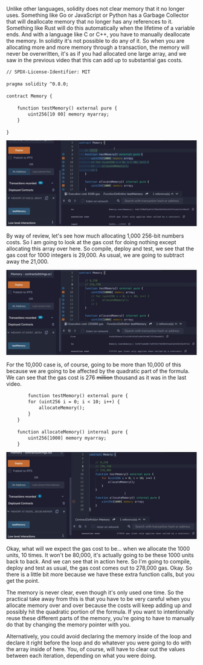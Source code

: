 Unlike other languages, solidity does not clear memory that it no longer uses. Something like Go or JavaScript or Python has a Garbage Collector that will deallocate memory that no longer has any references to it. Something like Rust will do this automatically when the lifetime of a variable ends. And with a language like C or C++, you have to manually deallocate the memory. In solidity it's not possible to do any of it. So when you are allocating more and more memory through a transaction, the memory will never be overwritten, it's as if you had allocated one large array, and we saw in the previous video that this can add up to substantial gas costs. 

```solidity
// SPDX-License-Identifier: MIT

pragma solidity ^0.8.0;

contract Memory {

    function testMemory() external pure {
        uint256[10 00] memory myarray;
    }

}
```

![](onethoundsinteger.png)

By way of review, let's see how much allocating 1,000 256-bit numbers costs. So I am going to look at the gas cost for doing nothing except allocating this array over here. So compile, deploy and test, we see that the gas cost for 1000 integers is 29,000. As usual, we are going to subtract away the 21,000.

![](tenthoundsinteger.png)

For the 10,000 case is, of course, going to be more than 10,000 of this because we are going to be affected by the quadratic part of the formula. We can see that the gas cost is 276 ~~million~~ thousand as it was in the last video. 

```solidity
		function testMemory() external pure {
        for (uint256 i = 0; i < 10; i++) {
            allocateMemory();
        }
    }

    function allocateMemory() internal pure {
        uint256[1000] memory myarray;
    }
```

![](tenthoundsinteger2.png)

Okay, what will we expect the gas cost to be... when we allocate the 1000 units, 10 times. It won't be 80,000, it's actually going to be these 1000 units back to back. And we can see that in action here. So I'm going to compile, deploy and test as usual, the gas cost comes out to 278,000 gas. Okay. So there is a little bit more because we have these extra function calls, but you get the point.

The memory is never clear, even though it's only used one time. So the practical take away from this is that you have to be very careful when you allocate memory over and over because the costs will keep adding up and possibly hit the quadratic portion of the formula. If you want to intentionally reuse these different parts of the memory, you're going to have to manually do that by changing the memory pointer with you. 

Alternatively, you could avoid declaring the memory inside of the loop and declare it right before the loop and do whatever you were going to do with the array inside of here. You, of course, will have to clear out the values between each iteration, depending on what you were doing.

